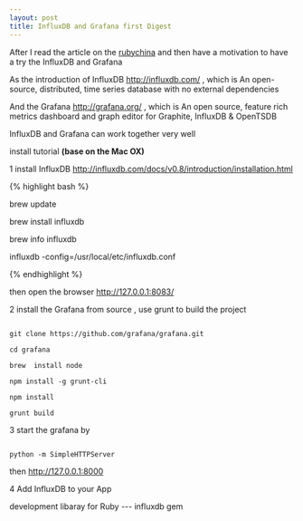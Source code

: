 ```yaml
---
layout: post
title: InfluxDB and Grafana first Digest
---
```


After I read the article on the [rubychina](https://ruby-china.org/topics/23470) and then have a motivation to have a try the InfluxDB and Grafana

As the introduction of InfluxDB <http://influxdb.com/> , which is An open-source, distributed, time series database
with no external dependencies

And the Grafana <http://grafana.org/> , which is An open source, feature rich metrics dashboard and graph editor for 
Graphite, InfluxDB & OpenTSDB

InfluxDB and Grafana can work together very well 

install tutorial **(base on the Mac OX)**

1 install InfluxDB  <http://influxdb.com/docs/v0.8/introduction/installation.html>

{% highlight bash %}

brew update

brew install influxdb

brew info influxdb

influxdb -config=/usr/local/etc/influxdb.conf

{% endhighlight  %}

then open the browser <http://127.0.0.1:8083/>


2  install the Grafana  from source , use grunt to build the project 

```shell

git clone https://github.com/grafana/grafana.git

cd grafana

brew  install node 

npm install -g grunt-cli

npm install

grunt build

```

3 start the grafana by

``` shell

python -m SimpleHTTPServer

```

then <http://127.0.0.1:8000>

4 Add InfluxDB to your App  

  development libaray for Ruby --- influxdb gem


